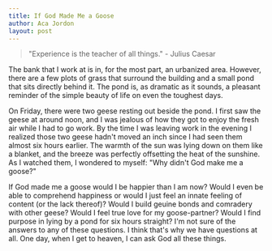 ```yaml
---
title: If God Made Me a Goose
author: Aca Jordon
layout: post
---
```


> "Experience is the teacher of all things." - Julius Caesar


The bank that I work at is in, for the most part, an urbanized area. However, there are a few plots of grass that surround the building and a small pond that sits directly behind it. The pond is, as dramatic as it sounds, a pleasant reminder of the simple beauty of life on even the toughest days.

 On Friday, there were two geese resting out beside the pond. I first saw the geese at around noon, and I was jealous of how they got to enjoy the fresh air while I had to go work. By the time I was leaving work in the evening I realized those two geese hadn't moved an inch since I had seen them almost six hours earlier. The warmth of the sun was lying down on them like a blanket, and the breeze was perfectly offsetting the heat of the sunshine. As I watched them, I wondered to myself: "Why didn't God make me a goose?"

 If God made me a goose would I be happier than I am now? Would I even be able to comprehend happiness or would I just feel an innate feeling of content (or the lack thereof)? Would I build geuine bonds and comradery with other geese? Would I feel true love for my goose-partner? Would I find purpose in lying by a pond for six hours straight? I'm not sure of the answers to any of these questions. I think that's why we have questions at all. One day, when I get to heaven, I can ask God all these things.
